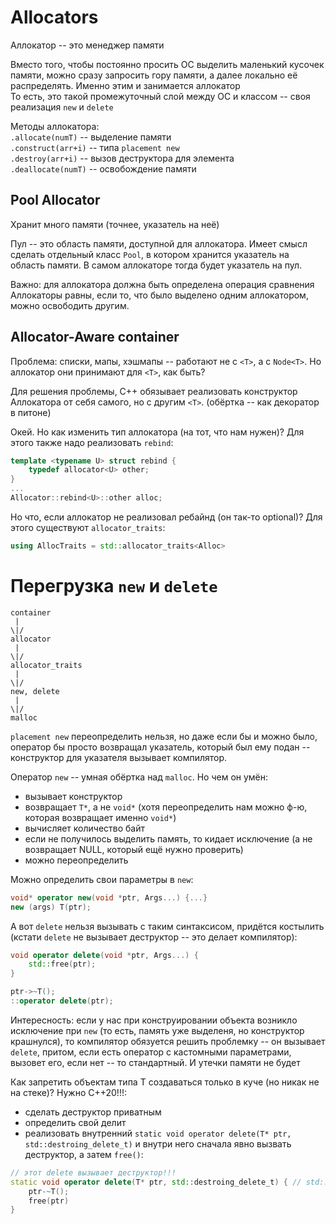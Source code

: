 # Allocators
Аллокатор -- это менеджер памяти

Вместо того, чтобы постоянно просить ОС выделить маленький кусочек памяти, можно сразу запросить гору памяти, а далее локально её распределять. Именно этим и занимается аллокатор  
То есть, это такой промежуточный слой между ОС и классом -- своя реализация `new` и `delete`

Методы аллокатора:  
`.allocate(numT)` -- выделение памяти  
`.construct(arr+i)` -- типа `placement new`  
`.destroy(arr+i)` -- вызов деструктора для элемента  
`.deallocate(numT)` -- освобождение памяти  
 
## Pool Allocator
Хранит много памяти (точнее, указатель на неё)

Пул -- это область памяти, доступной для аллокатора. Имеет смысл сделать отдельный класс `Pool`, в котором хранится указатель на область памяти. В самом аллокаторе тогда будет указатель на пул. 

Важно: для аллокатора должна быть определена операция сравнения Аллокаторы равны, если то, что было выделено одним аллокатором, можно освободить другим.

## Allocator-Aware container
Проблема: списки, мапы, хэшмапы -- работают не с `<T>`, а с `Node<T>`. Но аллокатор они принимают для `<T>`, как быть? 

Для решения проблемы, C++ обязывает реализовать конструктор Аллокатора от себя самого, но с другим `<T>`. (обёртка -- как декоратор в питоне)

Окей. Но как изменить тип аллокатора (на тот, что нам нужен)? Для этого также надо реализовать `rebind`:
```c++
template <typename U> struct rebind {
    typedef allocator<U> other;
}
...
Allocator::rebind<U>::other alloc;
```

Но что, если аллокатор не реализовал ребайнд (он так-то optional)? Для этого существуют `allocator_traits`:
```c++
using AllocTraits = std::allocator_traits<Alloc>
```

# Перегрузка `new` и `delete`
```
container
 |
\|/
allocator
 |
\|/
allocator_traits
 |
\|/
new, delete
 |
\|/
malloc
``` 
`placement new` переопределить нельзя, но даже если бы и можно было, оператор бы просто возвращал указатель, который был ему подан -- конструктор для указателя вызывает компилятор.

Оператор `new` -- умная обёртка над `malloc`. Но чем он умён:
- вызывает конструктор
- возвращает `T*`, а не `void*` (хотя переопределить нам можно ф-ю, которая возвращает именно `void*`)
- вычисляет количество байт
- если не получилось выделить память, то кидает исключение (а не возвращает NULL, который ещё нужно проверить)
- можно переопределить

Можно определить свои параметры в `new`:
```c++
void* operator new(void *ptr, Args...) {...}
new (args) T(ptr);
```

А вот `delete` нельзя вызывать с таким синтаксисом, придётся костылить (кстати `delete` не вызывает деструктор -- это делает компилятор):
```c++
void operator delete(void *ptr, Args...) {
    std::free(ptr);
}

ptr->~T();
::operator delete(ptr);
```

Интересность: если у нас при конструировании объекта возникло исключение при `new` (то есть, память уже выделеня, но конструктор крашнулся), то компилятор обязуется решить проблемку -- он вызывает `delete`, притом, если есть оператор с кастомными параметрами, вызовет его, если нет -- то стандартный. И утечки памяти не будет

Как запретить объектам типа T создаваться только в куче (но никак не на стеке)? Нужно C++20!!!: 
- сделать деструктор приватным
- определить свой делит
- реализовать внутренний `static void operator delete(T* ptr, std::destroing_delete_t)` и внутри него сначала явно вызвать деструктор, а затем `free()`:
```c++
// этот delete вызывает деструктор!!!
static void operator delete(T* ptr, std::destroing_delete_t) { // std::no_throw_t -- без исключений
    ptr-~T();
    free(ptr)
}
```
